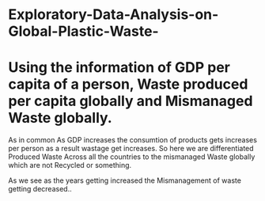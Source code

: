 # Exploratory-Data-Analysis-on-Global-Plastic-Waste-

<h1>Using the information of GDP per capita of a person, Waste produced per capita globally and Mismanaged Waste globally.</h1>

As in common As GDP increases the consumtion of products gets increases per person as a result wastage get increases.
So here we are differentiated Produced Waste Across all the countries to the mismanaged Waste globally which are not Recycled or something.

As we see as the years getting increased the Mismanagement of waste getting decreased..
